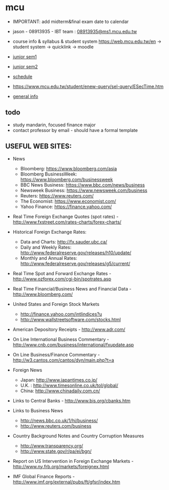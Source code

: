 # mcu

- IMPORTANT: add midterm&final exam date to calendar

- jason - 08913935 - IBT team : 08913935@ms1.mcu.edu.tw
- course info & syllabus & student system https://web.mcu.edu.tw/en -> student system -> quicklink -> moodle

- [junior sem1](junior-sem1)
- [junior sem2](junior-sem2)

- [schedule](https://www.mcu.edu.tw/student/enew-query/sel-5.html)
- https://www.mcu.edu.tw/student/enew-query/sel-query/ESecTime.htm
- [general info](general-info)

## todo

- study mandarin, focused finance major
- contact professor by email - should have a formal template

## USEFUL WEB SITES:

- News

  - Bloomberg: https://www.bloomberg.com/asia
  - Bloomberg BusinessWeek: https://www.bloomberg.com/businessweek
  - BBC News Business: https://www.bbc.com/news/business
  - Newsweek Business: https://www.newsweek.com/business
  - Reuters: https://www.reuters.com/
  - The Economist: https://www.economist.com/
  - Yahoo Finance: https://finance.yahoo.com/

- Real Time Foreign Exchange Quotes (spot rates) - http://www.fxstreet.com/rates-charts/forex-charts/
- Historical Foreign Exchange Rates:
  - Data and Charts: http://fx.sauder.ubc.ca/
  - Daily and Weekly Rates: http://www.federalreserve.gov/releases/h10/update/
  - Monthly and Annual Rates: http://www.federalreserve.gov/releases/g5/current/
- Real Time Spot and Forward Exchange Rates - http://www.ozforex.com/cgi-bin/spotrates.asp
- Real Time Financial/Business News and Financial Data - http://www.bloomberg.com/
- United States and Foreign Stock Markets
  - http://finance.yahoo.com/intlindices?u
  - http://www.wallstreetsoftware.com/stocks.html
- American Depository Receipts - http://www.adr.com/
- On Line International Business Commentary - http://www.cnb.com/business/international/fxupdate.asp
- On Line Business/Finance Commentary - http://w3.cantos.com/cantos/dyn/main.php?t=a
- Foreign News
  - Japan: http://www.japantimes.co.jp/
  - U.K. : http://www.timesonline.co.uk/tol/global/
  - China: http://www.chinadaily.com.cn/
- Links to Central Banks - http://www.bis.org/cbanks.htm
- Links to Business News
  - http://news.bbc.co.uk/1/hi/business/
  - http://www.reuters.com/business
- Country Background Notes and Country Corruption Measures
  - http://www.transparency.org/
  - http://www.state.gov/r/pa/ei/bgn/
- Report on US Intervention in Foreign Exchange Markets - http://www.ny.frb.org/markets/foreignex.html
- IMF Global Finance Reports - http://www.imf.org/external/pubs/ft/gfsr/index.htm
